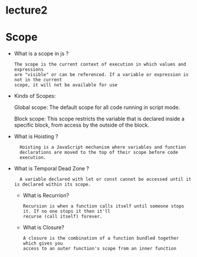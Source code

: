 # lecture2
# Scope
- What is a scope in js ?

      The scope is the current context of execution in which values and expressions
      are "visible" or can be referenced. If a variable or expression is not in the current
      scope, it will not be available for use

- Kinds of Scopes:

  Global scope: The default scope for all code running in script mode.
  
  Block scope: This scope restricts the variable that is declared
              inside a specific block, from access by the outside of the block.
      
- What is Hoisting ?
  
        Hoisting is a JavaScript mechanism where variables and function
        declarations are moved to the top of their scope before code
        execution.
- What is Temporal Dead Zone ?

        A variable declared with let or const cannot be accessed until it is declared within its scope.

  - What is Recurrion?

        Recursion is when a function calls itself until someone stops it. If no one stops it then it'll
        recurse (call itself) forever.
  - What is Closure?

        A closure is the combination of a function bundled together which gives you
        access to an outer function's scope from an inner function
